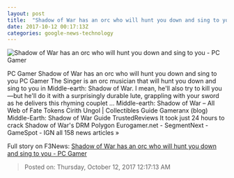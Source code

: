 ```yaml
---
layout: post
title:  "Shadow of War has an orc who will hunt you down and sing to you - PC Gamer"
date: 2017-10-12 00:17:13Z
categories: google-news-technology
---
```


![Shadow of War has an orc who will hunt you down and sing to you - PC Gamer](http://cdn.mos.cms.futurecdn.net/VCJ6dnQWMjyfjuzj2aQwbh-1200-80.gif)

PC Gamer Shadow of War has an orc who will hunt you down and sing to you PC Gamer The Singer is an orc musician that will hunt you down and sing to you in Middle-earth: Shadow of War. I mean, he'll also try to kill you—but he'll do it with a surprisingly durable lute, grappling with your sword as he delivers this rhyming couplet ... Middle-earth: Shadow of War – All Web of Fate Tokens Cirith Ungol | Collectibles Guide Gameranx (blog) Middle-Earth: Shadow of War Guide TrustedReviews It took just 24 hours to crack Shadow of War's DRM Polygon Eurogamer.net - SegmentNext - GameSpot - IGN all 158 news articles »


Full story on F3News: [Shadow of War has an orc who will hunt you down and sing to you - PC Gamer](http://www.f3nws.com/n/KHAv3C)

> Posted on: Thursday, October 12, 2017 12:17:13 AM
